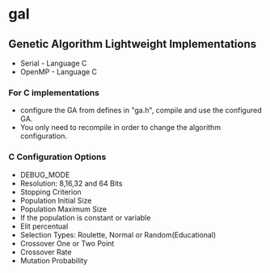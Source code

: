 # gal  
## Genetic Algorithm Lightweight Implementations  
* Serial - Language C    
* OpenMP - Language C  

### For C implementations
*  configure the GA from defines in "ga.h", compile and use the configured GA.   
* You only need to recompile in order to change the algorithm configuration.  

### C Configuration Options  
* DEBUG_MODE  
* Resolution: 8,16,32 and 64 Bits  
* Stopping Criterion  
* Population Initial Size     
* Population Maximum Size
* If the population is constant or variable  
* Elit percentual  
* Selection Types: Roulette, Normal or Random(Educational)  
* Crossover One or Two Point  
* Crossover Rate  
* Mutation Probability  
 

